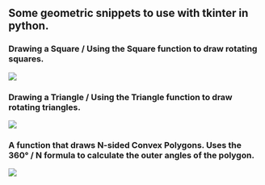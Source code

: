 ## Some geometric snippets to use with tkinter in python.

### Drawing a Square / Using the Square function to draw rotating squares.
   <img src="https://i.imgur.com/OJwXjGC.png">

### Drawing a Triangle / Using the Triangle function to draw rotating triangles.
   <img src="https://i.imgur.com/YSTWNJt.png">

### A function that draws N-sided Convex Polygons. Uses the 360° / N formula to calculate the outer angles of the polygon.
   <img src="https://i.imgur.com/IDnB5PO.png">
